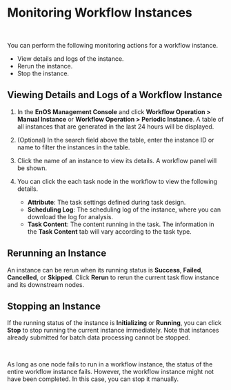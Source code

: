# Monitoring Workflow Instances

<br />

You can perform the following monitoring actions for a workflow instance.

- View details and logs of the instance.
- Rerun the instance.
- Stop the instance.


## Viewing Details and Logs of a Workflow Instance

1. In the **EnOS Management Console** and click **Workflow Operation > Manual Instance** or **Workflow Operation > Periodic Instance**. A table of all instances that are generated in the last 24 hours will be displayed.

2. (Optional) In the search field above the table, enter the instance ID or name to filter the instances in the table.

3. Click the name of an instance to view its details. A workflow panel will be shown.

4. You can click the each task node in the workflow to view the following details.

   - **Attribute**: The task settings defined during task design.
   - **Scheduling Log**: The scheduling log of the instance, where you can download the log for analysis.
   - **Task Content**: The content running in the task. The information in the **Task Content** tab will vary according to the task type. 

## Rerunning an Instance

An instance can be rerun when its running status is **Success**, **Failed**, **Cancelled**, or **Skipped**. Click **Rerun** to rerun the current task flow instance and its downstream nodes.

## Stopping an Instance

If the running status of the instance is **Initializing** or **Running**, you can click **Stop** to stop running the current instance immediately. Note that instances already submitted for batch data processing cannot be stopped.

<br />

As long as one node fails to run in a workflow instance, the status of the entire workflow instance fails. However, the workflow instance might not have been completed. In this case, you can stop it manually.

